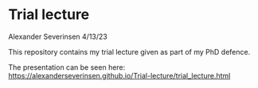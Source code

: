 Trial lecture
================
Alexander Severinsen
4/13/23

This repository contains my trial lecture given as part of my PhD
defence.

The presentation can be seen here:
<https://alexanderseverinsen.github.io/Trial-lecture/trial_lecture.html>
